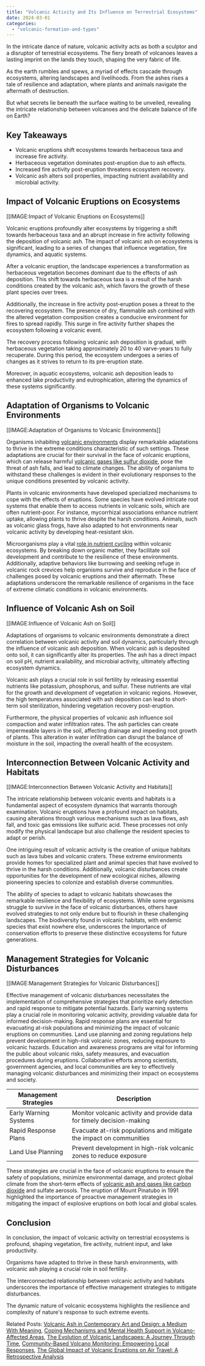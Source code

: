 ```yaml
---
title: "Volcanic Activity and Its Influence on Terrestrial Ecosystems"
date: 2024-03-01
categories: 
  - "volcanic-formation-and-types"
---
```


In the intricate dance of nature, volcanic activity acts as both a sculptor and a disruptor of terrestrial ecosystems. The fiery breath of volcanoes leaves a lasting imprint on the lands they touch, shaping the very fabric of life.

As the earth rumbles and spews, a myriad of effects cascade through ecosystems, altering landscapes and livelihoods. From the ashes rises a tale of resilience and adaptation, where plants and animals navigate the aftermath of destruction.

But what secrets lie beneath the surface waiting to be unveiled, revealing the intricate relationship between volcanoes and the delicate balance of life on Earth?

## Key Takeaways

- Volcanic eruptions shift ecosystems towards herbaceous taxa and increase fire activity.
- Herbaceous vegetation dominates post-eruption due to ash effects.
- Increased fire activity post-eruption threatens ecosystem recovery.
- Volcanic ash alters soil properties, impacting nutrient availability and microbial activity.

## Impact of Volcanic Eruptions on Ecosystems

\[\[IMAGE:Impact of Volcanic Eruptions on Ecosystems\]\]

Volcanic eruptions profoundly alter ecosystems by triggering a shift towards herbaceous taxa and an abrupt increase in fire activity following the deposition of volcanic ash. The impact of volcanic ash on ecosystems is significant, leading to a series of changes that influence vegetation, fire dynamics, and aquatic systems.

After a volcanic eruption, the landscape experiences a transformation as herbaceous vegetation becomes dominant due to the effects of ash deposition. This shift towards herbaceous taxa is a result of the harsh conditions created by the volcanic ash, which favors the growth of these plant species over trees.

Additionally, the increase in fire activity post-eruption poses a threat to the recovering ecosystem. The presence of dry, flammable ash combined with the altered vegetation composition creates a conducive environment for fires to spread rapidly. This surge in fire activity further shapes the ecosystem following a volcanic event.

The recovery process following volcanic ash deposition is gradual, with herbaceous vegetation taking approximately 20 to 40 varve-years to fully recuperate. During this period, the ecosystem undergoes a series of changes as it strives to return to its pre-eruption state.

Moreover, in aquatic ecosystems, volcanic ash deposition leads to enhanced lake productivity and eutrophication, altering the dynamics of these systems significantly.

## Adaptation of Organisms to Volcanic Environments

\[\[IMAGE:Adaptation of Organisms to Volcanic Environments\]\]

Organisms inhabiting [volcanic environments](https://magmamatters.com/understanding-volcanic-formation-a-comprehensive-guide/ "Understanding Volcanic Formation: A Comprehensive Guide") display remarkable adaptations to thrive in the extreme conditions characteristic of such settings. These adaptations are crucial for their survival in the face of volcanic eruptions, which can release harmful [volcanic gases like sulfur dioxide](https://magmamatters.com/the-art-and-science-of-volcano-monitoring/ "The Art and Science of Volcano Monitoring"), pose the threat of ash falls, and lead to climate changes. The ability of organisms to withstand these challenges is evident in their evolutionary responses to the unique conditions presented by volcanic activity.

Plants in volcanic environments have developed specialized mechanisms to cope with the effects of eruptions. Some species have evolved intricate root systems that enable them to access nutrients in volcanic soils, which are often nutrient-poor. For instance, mycorrhizal associations enhance nutrient uptake, allowing plants to thrive despite the harsh conditions. Animals, such as volcanic glass frogs, have also adapted to hot environments near volcanic activity by developing heat-resistant skin.

Microorganisms play a vital [role in nutrient cycling](https://magmamatters.com/the-role-of-volcanoes-in-earths-carbon-cycle-5/ "The Role Of Volcanoes In Earth’s Carbon Cycle") within volcanic ecosystems. By breaking down organic matter, they facilitate soil development and contribute to the resilience of these environments. Additionally, adaptive behaviors like burrowing and seeking refuge in volcanic rock crevices help organisms survive and reproduce in the face of challenges posed by volcanic eruptions and their aftermath. These adaptations underscore the remarkable resilience of organisms in the face of extreme climatic conditions in volcanic environments.

## Influence of Volcanic Ash on Soil

\[\[IMAGE:Influence of Volcanic Ash on Soil\]\]

Adaptations of organisms to volcanic environments demonstrate a direct correlation between volcanic activity and soil dynamics, particularly through the influence of volcanic ash deposition. When volcanic ash is deposited onto soil, it can significantly alter its properties. The ash has a direct impact on soil pH, nutrient availability, and microbial activity, ultimately affecting ecosystem dynamics.

Volcanic ash plays a crucial role in soil fertility by releasing essential nutrients like potassium, phosphorus, and sulfur. These nutrients are vital for the growth and development of vegetation in volcanic regions. However, the high temperatures associated with ash deposition can lead to short-term soil sterilization, hindering vegetation recovery post-eruption.

Furthermore, the physical properties of volcanic ash influence soil compaction and water infiltration rates. The ash particles can create impermeable layers in the soil, affecting drainage and impeding root growth of plants. This alteration in water infiltration can disrupt the balance of moisture in the soil, impacting the overall health of the ecosystem.

## Interconnection Between Volcanic Activity and Habitats

\[\[IMAGE:Interconnection Between Volcanic Activity and Habitats\]\]

The intricate relationship between volcanic events and habitats is a fundamental aspect of ecosystem dynamics that warrants thorough examination. Volcanic eruptions have a profound impact on habitats, causing alterations through various mechanisms such as lava flows, ash fall, and toxic gas emissions like sulfuric acid. These processes not only modify the physical landscape but also challenge the resident species to adapt or perish.

One intriguing result of volcanic activity is the creation of unique habitats such as lava tubes and volcanic craters. These extreme environments provide homes for specialized plant and animal species that have evolved to thrive in the harsh conditions. Additionally, volcanic disturbances create opportunities for the development of new ecological niches, allowing pioneering species to colonize and establish diverse communities.

The ability of species to adapt to volcanic habitats showcases the remarkable resilience and flexibility of ecosystems. While some organisms struggle to survive in the face of volcanic disturbances, others have evolved strategies to not only endure but to flourish in these challenging landscapes. The biodiversity found in volcanic habitats, with endemic species that exist nowhere else, underscores the importance of conservation efforts to preserve these distinctive ecosystems for future generations.

## Management Strategies for Volcanic Disturbances

\[\[IMAGE:Management Strategies for Volcanic Disturbances\]\]

Effective management of volcanic disturbances necessitates the implementation of comprehensive strategies that prioritize early detection and rapid response to mitigate potential hazards. Early warning systems play a crucial role in monitoring volcanic activity, providing valuable data for informed decision-making. Rapid response plans are essential for evacuating at-risk populations and minimizing the impact of volcanic eruptions on communities. Land use planning and zoning regulations help prevent development in high-risk volcanic zones, reducing exposure to volcanic hazards. Education and awareness programs are vital for informing the public about volcanic risks, safety measures, and evacuation procedures during eruptions. Collaborative efforts among scientists, government agencies, and local communities are key to effectively managing volcanic disturbances and minimizing their impact on ecosystems and society.

| Management Strategies | Description |
| --- | --- |
| Early Warning Systems | Monitor volcanic activity and provide data for timely decision-making |
| Rapid Response Plans | Evacuate at-risk populations and mitigate the impact on communities |
| Land Use Planning | Prevent development in high-risk volcanic zones to reduce exposure |

These strategies are crucial in the face of volcanic eruptions to ensure the safety of populations, minimize environmental damage, and protect global climate from the short-term effects of [volcanic ash and gases like carbon dioxide](https://magmamatters.com/geothermal-energy-and-its-volcanic-origins/ "Geothermal Energy and Its Volcanic Origins") and sulfate aerosols. The eruption of Mount Pinatubo in 1991 highlighted the importance of proactive management strategies in mitigating the impact of explosive eruptions on both local and global scales.

## Conclusion

In conclusion, the impact of volcanic activity on terrestrial ecosystems is profound, shaping vegetation, fire activity, nutrient input, and lake productivity.

Organisms have adapted to thrive in these harsh environments, with volcanic ash playing a crucial role in soil fertility.

The interconnected relationship between volcanic activity and habitats underscores the importance of effective management strategies to mitigate disturbances.

The dynamic nature of volcanic ecosystems highlights the resilience and complexity of nature's response to such extreme events.

Related Posts: [Volcanic Ash in Contemporary Art and Design: a Medium With Meaning](https://magmamatters.com/volcanic-ash-in-contemporary-art-and-design-a-medium-with-meaning-2/), [Coping Mechanisms and Mental Health Support in Volcano-Affected Areas](https://magmamatters.com/coping-mechanisms-and-mental-health-support-in-volcano-affected-areas-2/), [The Evolution of Volcanic Landscapes: A Journey Through Time](https://magmamatters.com/the-evolution-of-volcanic-landscapes-a-journey-through-time-2/), [Community-Based Volcano Monitoring: Empowering Local Responses](https://magmamatters.com/community-based-volcano-monitoring-empowering-local-responses-2/), [The Global Impact of Volcanic Eruptions on Air Travel: A Retrospective Analysis](https://magmamatters.com/the-global-impact-of-volcanic-eruptions-on-air-travel-a-retrospective-analysis-2/)
